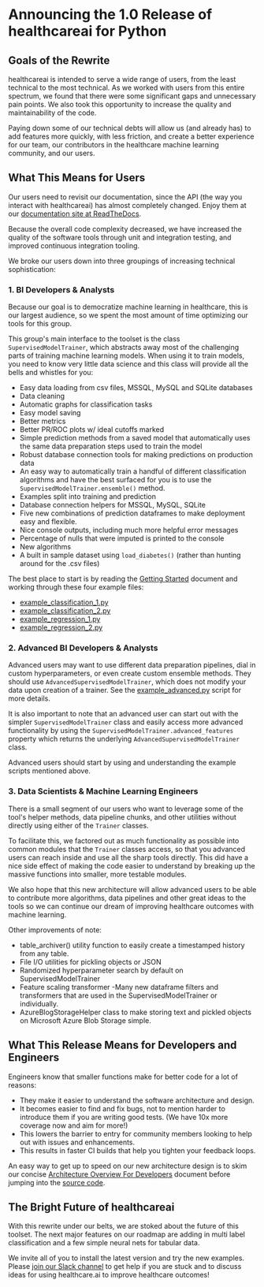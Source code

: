 # Announcing the 1.0 Release of healthcareai for Python

## Goals of the Rewrite

healthcareai is intended to serve a wide range of users, from the least technical to the most technical. As we worked with users from this entire spectrum, we found that there were some significant gaps and unnecessary pain points. We also took this opportunity to increase the quality and maintainability of the code.

Paying down some of our technical debts will allow us (and already has) to add features more quickly, with less friction, and create a better experience for our team, our contributors in the healthcare machine learning community, and our users.

## What This Means for Users

Our users need to revisit our documentation, since the API (the way you interact with healthcareai) has almost completely changed. Enjoy them at our [documentation site at ReadTheDocs](http://healthcareai-py.readthedocs.io/).

Because the overall code complexity decreased, we have increased the quality of the software tools through unit and integration testing, and improved continuous integration tooling.

We broke our users down into three groupings of increasing technical sophistication:

### 1. BI Developers & Analysts

Because our goal is to democratize machine learning in healthcare, this is our largest audience, so we spent the most amount of time optimizing our tools for this group.

This group's main interface to the toolset is the class `SupervisedModelTrainer`, which abstracts away most of the challenging parts of training machine learning models. When using it to train models, you need to know very little data science and this class will provide all the bells and whistles for you:

- Easy data loading from csv files, MSSQL, MySQL and SQLite databases
- Data cleaning
- Automatic graphs for classification tasks
- Easy model saving
- Better metrics
- Better PR/ROC plots w/ ideal cutoffs marked
- Simple prediction methods from a saved model that automatically uses the same data preparation steps used to train the model
- Robust database connection tools for making predictions on production data
- An easy way to automatically train a handful of different classification algorithms and have the best surfaced for you is to use the `SupervisedModelTrainer.ensemble()` method.
- Examples split into training and prediction
- Database connection helpers for MSSQL, MySQL, SQLite
- Five new combinations of prediction dataframes to make deployment easy and flexible.
- Nice console outputs, including much more helpful error messages
- Percentage of nulls that were imputed is printed to the console
- New algorithms
- A built in sample dataset using `load_diabetes()` (rather than hunting around for the .csv files)

The best place to start is by reading the [Getting Started](http://healthcareai-py.readthedocs.io/en/master/training/) document and working through these four example files:

- [example_classification_1.py](https://github.com/HealthCatalyst/healthcareai-py/blob/master/example_classification_1.py)
- [example_classification_2.py](https://github.com/HealthCatalyst/healthcareai-py/blob/master/example_classification_2.py)
- [example_regression_1.py](https://github.com/HealthCatalyst/healthcareai-py/blob/master/example_regression_1.py)
- [example_regression_2.py](https://github.com/HealthCatalyst/healthcareai-py/blob/master/example_regression_2.py)

### 2. Advanced BI Developers & Analysts

Advanced users may want to use different data preparation pipelines, dial in custom hyperparameters, or even create custom ensemble methods. They should use `AdvancedSupervisedModelTrainer`, which does not modify your data upon creation of a trainer. See the [example_advanced.py](https://github.com/HealthCatalyst/healthcareai-py/blob/master/example_advanced.py) script for more details.

It is also important to note that an advanced user can start out with the simpler `SupervisedModelTrainer` class and easily access more advanced functionality by using the `SupervisedModelTrainer.advanced_features` property which returns the underlying `AdvancedSupervisedModelTrainer` class.

Advanced users should start by using and understanding the example scripts mentioned above.

### 3. Data Scientists & Machine Learning Engineers

There is a small segment of our users who want to leverage some of the tool's helper methods, data pipeline chunks, and other utilities without directly using either of the `Trainer` classes.

To facilitate this, we factored out as much functionality as possible into common modules that the `Trainer` classes access, so that you advanced users can reach inside and use all the sharp tools directly. This did have a nice side effect of making the code easier to understand by breaking up the massive functions into smaller, more testable modules.

We also hope that this new architecture will allow advanced users to be able to contribute more algorithms, data pipelines and other great ideas to the tools so we can continue our dream of improving healthcare outcomes with machine learning.

Other improvements of note:

- table_archiver() utility function to easily create a timestamped history from any table.
- File I/O utilities for pickling objects or JSON
- Randomized hyperparameter search by default on SupervisedModelTrainer
- Feature scaling transformer
-Many new dataframe filters and transformers that are used in the SupervisedModelTrainer or individually.
- AzureBlogStorageHelper class to make storing text and pickled objects on Microsoft Azure Blob Storage simple.

## What This Release Means for Developers and Engineers

Engineers know that smaller functions make for better code for a lot of reasons:

- They make it easier to understand the software architecture and design.
- It becomes easier to find and fix bugs, not to mention harder to introduce them if you are writing good tests. (We have 10x more coverage now and aim for more!)
- This lowers the barrier to entry for community members looking to help out with issues and enhancements.
- This results in faster CI builds that help you tighten your feedback loops.

An easy way to get up to speed on our new architecture design is to skim our concise [Architecture Overview For Developers](http://healthcareai-py.readthedocs.io/en/v1.0/architecture_overview_for_developers/) document before jumping into the [source code](https://github.com/HealthCatalyst/healthcareai-py).

## The Bright Future of healthcareai

With this rewrite under our belts, we are stoked about the future of this toolset. The next major features on our roadmap are adding in multi label classification and a few simple neural nets for tabular data.

We invite all of you to install the latest version and try the new examples. Please [join our Slack channel](https://healthcare.ai/slack/) to get help if you are stuck and to discuss ideas for using healthcare.ai to improve healthcare outcomes!